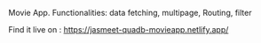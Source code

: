 Movie App.
Functionalities: data fetching, multipage, Routing, filter 

Find it live on : https://jasmeet-quadb-movieapp.netlify.app/
